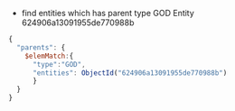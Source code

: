 * find entities which has parent type GOD Entity 624906a13091955de770988b
```js
{
  "parents": { 
    $elemMatch:{
      "type":"GOD",
      "entities": ObjectId("624906a13091955de770988b")
      }
  }
}
```
